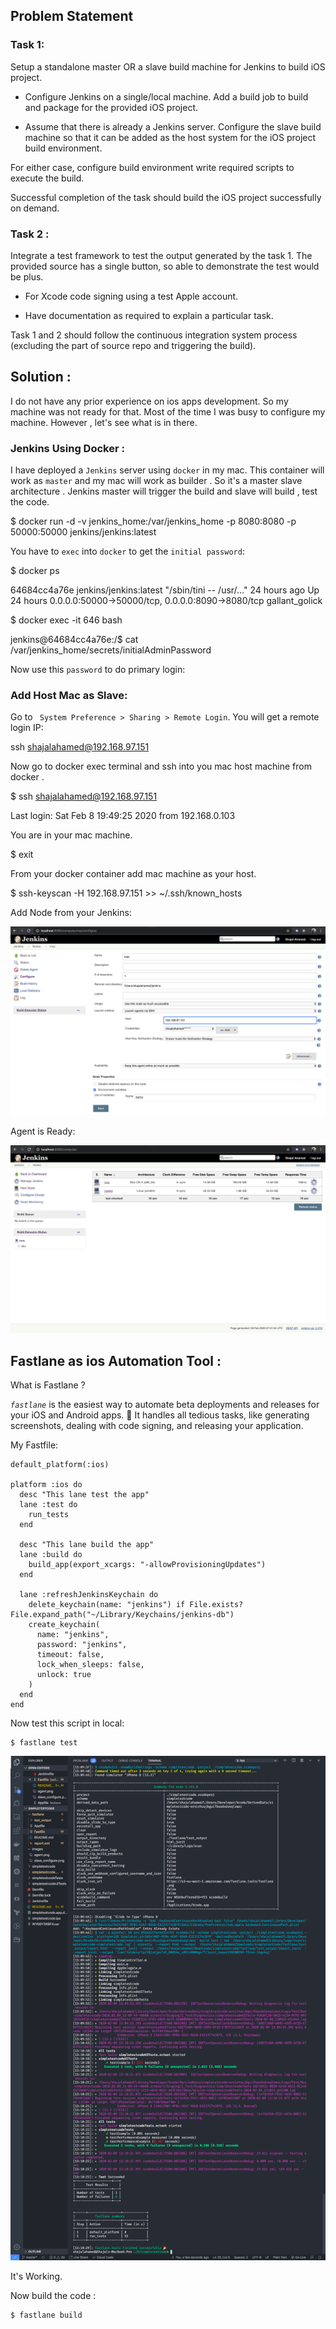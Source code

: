 ## Problem Statement

  

### Task 1:

  

Setup a standalone master OR a slave build machine for Jenkins to build iOS project.

* Configure Jenkins on a single/local machine. Add a build job to build and package for the provided iOS project.

* Assume that there is already a Jenkins server. Configure the slave build machine so that it can be added as the host system for the iOS project build environment.

For either case, configure build environment write required scripts to execute the build.

Successful completion of the task should build the iOS project successfully on demand.

  

### Task 2 :

Integrate a test framework to test the output generated by the task 1. The provided source has a single button, so able to demonstrate the test would be plus.

* For Xcode code signing using a test Apple account.

* Have documentation as required to explain a particular task.

Task 1 and 2 should follow the continuous integration system process (excluding the part of source repo and triggering the build).

  

## Solution :

  

I do not have any prior experience on ios apps development. So my machine was not ready for that. Most of the time I was busy to configure my machine. However , let's see what is in there.

  

### Jenkins Using Docker :

  

I have deployed a `Jenkins` server using `docker` in my mac. This container will work as `master` and my mac will work as builder . So it's a master slave architecture . Jenkins master will trigger the build and slave will build , test the code.

  

$ docker run -d -v jenkins_home:/var/jenkins_home -p 8080:8080 -p 50000:50000 jenkins/jenkins:latest

  

You have to `exec` into `docker` to get the `initial password`:

  

$ docker ps

64684cc4a76e jenkins/jenkins:latest "/sbin/tini -- /usr/…" 24 hours ago Up 24 hours 0.0.0.0:50000->50000/tcp, 0.0.0.0:8090->8080/tcp gallant_golick

$ docker exec -it 646 bash

jenkins@64684cc4a76e:/$ cat /var/jenkins_home/secrets/initialAdminPassword

  

Now use this `password` to do primary login:

  

### Add Host Mac as Slave:

  

Go to ` System Preference > Sharing > Remote Login`. You will get a remote login IP:

  

ssh shajalahamed@192.168.97.151

Now go to docker exec terminal and ssh into you mac host machine from docker .

  

$ ssh shajalahamed@192.168.97.151

Last login: Sat Feb 8 19:49:25 2020 from 192.168.0.103

  

You are in your mac machine.

  

$ exit

  
  

From your docker container add mac machine as your host.

$ ssh-keyscan -H 192.168.97.151 >> ~/.ssh/known_hosts

  

Add Node from your Jenkins:

  

![Node Add](https://github.com/shajalahamedcse/anyconnect-ios/blob/master/images/slave_configure.png)

  

Agent is Ready:

  

![Node Add](https://github.com/shajalahamedcse/anyconnect-ios/blob/master/images/agent.png)

  
  

## Fastlane as ios Automation Tool :

What is Fastlane ?

_`fastlane`_ is the easiest way to automate beta deployments and releases for your iOS and Android apps. 🚀 It handles all tedious tasks, like generating screenshots, dealing with code signing, and releasing your application.

My Fastfile:

	
	default_platform(:ios)

	platform :ios do
	  desc "This lane test the app"
	  lane :test do
	    run_tests
	  end

	  desc "This lane build the app"
	  lane :build do
	    build_app(export_xcargs: "-allowProvisioningUpdates")
	  end

	  lane :refreshJenkinsKeychain do
	    delete_keychain(name: "jenkins") if File.exists? File.expand_path("~/Library/Keychains/jenkins-db")
	    create_keychain(
	      name: "jenkins",
	      password: "jenkins",
	      timeout: false,
	      lock_when_sleeps: false,
	      unlock: true
	    )
	  end
	end

Now test this script in local:

	$ fastlane test


![Node Add](https://github.com/shajalahamedcse/anyconnect-ios/blob/master/images/test.png)

It's Working.

Now build the code :

	$ fastlane build
	